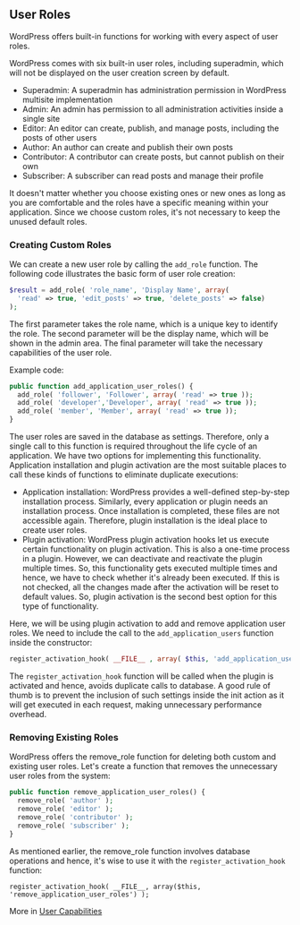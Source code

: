 ## User Roles
WordPress offers built-in functions for working with every aspect of user roles.

WordPress comes with six built-in user roles, including superadmin, which will not
be displayed on the user creation screen by default.

- Superadmin: A superadmin has administration permission in WordPress
multisite implementation
- Admin: An admin has permission to all administration activities inside
a single site
- Editor: An editor can create, publish, and manage posts, including
the posts of other users
- Author: An author can create and publish their own posts
- Contributor: A contributor can create posts, but cannot publish on
their own
- Subscriber: A subscriber can read posts and manage their profile

It doesn't matter whether you choose existing ones or new ones as long as you are
comfortable and the roles have a specific meaning within your application. Since
we choose custom roles, it's not necessary to keep the unused default roles.

### Creating Custom Roles
We can create a new user role by calling the `add_role` function.
The following code illustrates the basic form of user role creation:
```php
$result = add_role( 'role_name', 'Display Name', array(
  'read' => true, 'edit_posts' => true, 'delete_posts' => false)
);
```
The first parameter takes the role name, which is a unique key to identify the role.
The second parameter will be the display name, which will be shown in the admin
area. The final parameter will take the necessary capabilities of the user role.

Example code:
```php
public function add_application_user_roles() {
  add_role( 'follower', 'Follower', array( 'read' => true ));
  add_role( 'developer','Developer', array( 'read' => true ));
  add_role( 'member', 'Member', array( 'read' => true ));
}
```
The user roles are saved in the database as
settings. Therefore, only a single call to this function is required throughout the life
cycle of an application. We have two options for implementing this functionality.
Application installation and plugin activation are the most suitable places to call
these kinds of functions to eliminate duplicate executions:
- Application installation: WordPress provides a well-defined step-by-step
installation process. Similarly, every application or plugin needs an installation
process. Once installation is completed, these files are not accessible again.
Therefore, plugin installation is the ideal place to create user roles.
- Plugin activation: WordPress plugin activation hooks let us execute certain
functionality on plugin activation. This is also a one-time process in a plugin.
However, we can deactivate and reactivate the plugin multiple times. So,
this functionality gets executed multiple times and hence, we have to check
whether it's already been executed. If this is not checked, all the changes
made after the activation will be reset to default values. So, plugin activation
is the second best option for this type of functionality.

Here, we will be using plugin activation to add and remove application user
roles. We need to include the call to the `add_application_users` function inside the constructor:
```php
register_activation_hook( __FILE__ , array( $this, 'add_application_user_roles' ) );
```
The `register_activation_hook` function will be called when the plugin is
activated and hence, avoids duplicate calls to database.
A good rule of thumb is to prevent the inclusion of such settings
inside the init action as it will get executed in each request,
making unnecessary performance overhead.

### Removing Existing Roles
WordPress offers the remove_role function for deleting both custom and existing
user roles. 
Let's create a function that removes the unnecessary user
roles from the system:
```php
public function remove_application_user_roles() {
  remove_role( 'author' );
  remove_role( 'editor' );
  remove_role( 'contributor' );
  remove_role( 'subscriber' );
}
```
As mentioned earlier, the remove_role function involves database operations and
hence, it's wise to use it with the `register_activation_hook` function:
```
register_activation_hook( __FILE__, array($this, 'remove_application_user_roles') );
```
More in [User Capabilities](https://github.com/vgorbic1/Tutorials/new/master/WordPress/App-Development/user%20capabilities.md)
